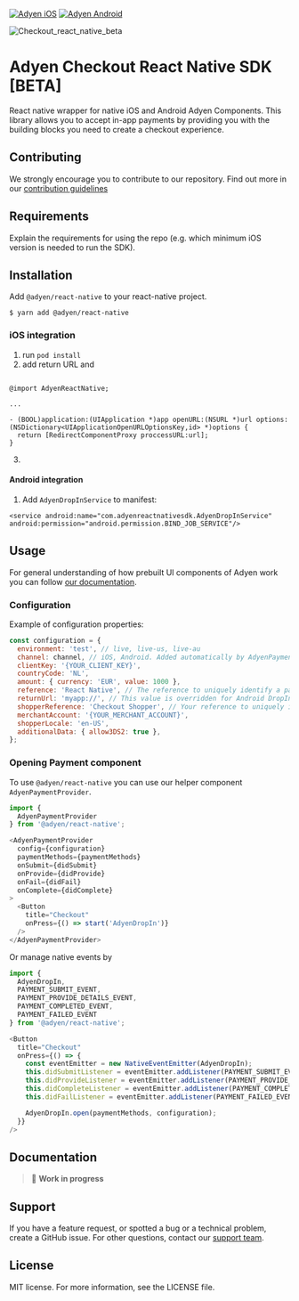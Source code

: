 [![Adyen iOS](https://img.shields.io/badge/adyen-v4.7.0-brightgreen.svg)](https://github.com/Adyen/adyen-ios)
[![Adyen Android](https://img.shields.io/badge/adyen-v4.4.0-brightgreen.svg)](https://github.com/Adyen/adyen-android)


![Checkout_react_native_beta](https://user-images.githubusercontent.com/2648655/155735539-84066a1f-516c-456b-97a2-f0ba643f875c.png)

# Adyen Checkout React Native SDK [BETA]

React native wrapper for native iOS and Android Adyen Components. This library allows you to accept in-app payments by providing you with the building blocks you need to create a checkout experience.

## Contributing
We strongly encourage you to contribute to our repository. Find out more in our [contribution guidelines](https://github.com/Adyen/.github/blob/master/CONTRIBUTING.md)

## Requirements
Explain the requirements for using the repo (e.g. which minimum iOS version is needed to run the SDK).

## Installation

Add `@adyen/react-native` to your react-native project.

`$ yarn add @adyen/react-native`

### iOS integration

1. run `pod install`
2. add return URL and
  ```objc

  @import AdyenReactNative;

  ...

  - (BOOL)application:(UIApplication *)app openURL:(NSURL *)url options:(NSDictionary<UIApplicationOpenURLOptionsKey,id> *)options {
    return [RedirectComponentProxy proccessURL:url];
  }
  ```
3.

#### Android integration

1. Add `AdyenDropInService` to manifest:

`<service
  android:name="com.adyenreactnativesdk.AdyenDropInService"
  android:permission="android.permission.BIND_JOB_SERVICE"/>`

## Usage

For general understanding of how prebuilt UI components of Adyen work you can follow [our documentation](https://docs.adyen.com/online-payments/prebuilt-ui).

### Configuration

Example of configuration properties:

```javascript
const configuration = {
  environment: 'test', // live, live-us, live-au
  channel: channel, // iOS, Android. Added automatically by AdyenPaymentProvider
  clientKey: '{YOUR_CLIENT_KEY}',
  countryCode: 'NL',
  amount: { currency: 'EUR', value: 1000 },
  reference: 'React Native', // The reference to uniquely identify a payment.
  returnUrl: 'myapp://', // This value is overridden for Android DropIn
  shopperReference: 'Checkout Shopper', // Your reference to uniquely identify this shopper
  merchantAccount: '{YOUR_MERCHANT_ACCOUNT}',
  shopperLocale: 'en-US',
  additionalData: { allow3DS2: true },
};
```

### Opening Payment component

To use `@adyen/react-native` you can use our helper component `AdyenPaymentProvider`.

```javascript
import {
  AdyenPaymentProvider
} from '@adyen/react-native';

<AdyenPaymentProvider
  config={configuration}
  paymentMethods={paymentMethods}
  onSubmit={didSubmit}
  onProvide={didProvide}
  onFail={didFail}
  onComplete={didComplete}
>
  <Button
    title="Checkout"
    onPress={() => start('AdyenDropIn')}
  />
</AdyenPaymentProvider>

```

Or manage native events by

```javascript
import {
  AdyenDropIn,   
  PAYMENT_SUBMIT_EVENT,
  PAYMENT_PROVIDE_DETAILS_EVENT,
  PAYMENT_COMPLETED_EVENT,
  PAYMENT_FAILED_EVENT
} from '@adyen/react-native';

<Button
  title="Checkout"
  onPress={() => {
    const eventEmitter = new NativeEventEmitter(AdyenDropIn);
    this.didSubmitListener = eventEmitter.addListener(PAYMENT_SUBMIT_EVENT, onSubmit);
    this.didProvideListener = eventEmitter.addListener(PAYMENT_PROVIDE_DETAILS_EVENT, onProvide);
    this.didCompleteListener = eventEmitter.addListener(PAYMENT_COMPLETED_EVENT, onComplete);
    this.didFailListener = eventEmitter.addListener(PAYMENT_FAILED_EVENT, onFail);

    AdyenDropIn.open(paymentMethods, configuration);
  }}
/>
```

## Documentation
> :construction: **Work in progress**

## Support
If you have a feature request, or spotted a bug or a technical problem, create a GitHub issue. For other questions, contact our [support team](https://support.adyen.com/hc/en-us/requests/new?ticket_form_id=360000705420).    

## License    
MIT license. For more information, see the LICENSE file.

